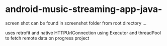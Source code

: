 # android-music-streaming-app-java-

screen shot can be found in screenshot folder from root directory ... 

uses retrofit and native HTTPUrlConnection using Executor and threadPool to fetch remote data
on progress project
